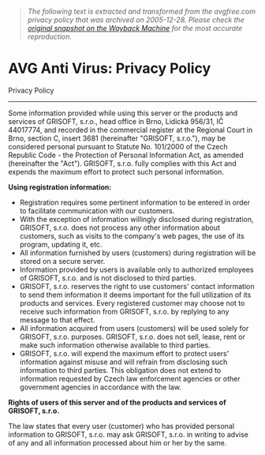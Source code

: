 > *The following text is extracted and transformed from the avgfree.com privacy policy that was archived on 2005-12-28. Please check the [original snapshot on the Wayback Machine](https://web.archive.org/web/20051228130710id_/http%3A//www.grisoft.com/doc/PrivacyPolicy/lng/us/tpl/tpl01) for the most accurate reproduction.*

# AVG Anti Virus: Privacy Policy

Privacy Policy

* * *

Some information provided while using this server or the products and services of GRISOFT, s.r.o., head office in Brno, Lidická 956/31, IČ 44017774, and recorded in the commercial register at the Regional Court in Brno, section C, insert 3681 (hereinafter "GRISOFT, s.r.o."), may be considered personal pursuant to Statute No. 101/2000 of the Czech Republic Code - the Protection of Personal Information Act, as amended (hereinafter the "Act"). GRISOFT, s.r.o. fully complies with this Act and expends the maximum effort to protect such personal information.

 **Using registration information:**

  * Registration requires some pertinent information to be entered in order to facilitate communication with our customers. 
  * With the exception of information willingly disclosed during registration, GRISOFT, s.r.o. does not process any other information about customers, such as visits to the company's web pages, the use of its program, updating it, etc.
  * All information furnished by users (customers) during registration will be stored on a secure server. 
  * Information provided by users is available only to authorized employees of GRISOFT, s.r.o. and is not disclosed to third parties. 
  * GRISOFT, s.r.o. reserves the right to use customers' contact information to send them information it deems important for the full utilization of its products and services. Every registered customer may choose not to receive such information from GRISOFT, s.r.o. by replying to any message to that effect. 
  * All information acquired from users (customers) will be used solely for GRISOFT, s.r.o. purposes. GRISOFT, s.r.o. does not sell, lease, rent or make such information otherwise available to third parties. 
  * GRISOFT, s.r.o. will expend the maximum effort to protect users' information against misuse and will refrain from disclosing such information to third parties. This obligation does not extend to information requested by Czech law enforcement agencies or other government agencies in accordance with the law. 



**Rights of users of this server and of the products and services of GRISOFT, s.r.o.**

The law states that every user (customer) who has provided personal information to GRISOFT, s.r.o. may ask GRISOFT, s.r.o. in writing to advise of any and all information processed about him or her by the same.
